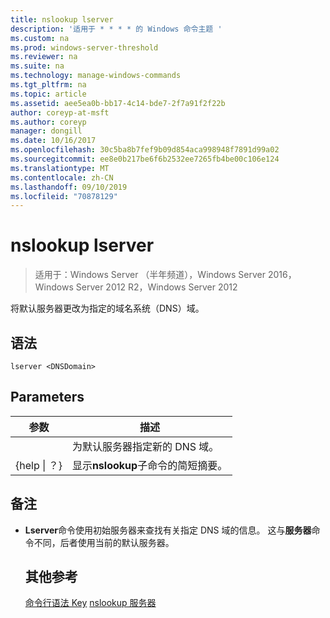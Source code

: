 ```yaml
---
title: nslookup lserver
description: '适用于 * * * * 的 Windows 命令主题 '
ms.custom: na
ms.prod: windows-server-threshold
ms.reviewer: na
ms.suite: na
ms.technology: manage-windows-commands
ms.tgt_pltfrm: na
ms.topic: article
ms.assetid: aee5ea0b-bb17-4c14-bde7-2f7a91f2f22b
author: coreyp-at-msft
ms.author: coreyp
manager: dongill
ms.date: 10/16/2017
ms.openlocfilehash: 30c5ba8b7fef9b09d854aca998948f7891d99a02
ms.sourcegitcommit: ee8e0b217be6f6b2532ee7265fb4be00c106e124
ms.translationtype: MT
ms.contentlocale: zh-CN
ms.lasthandoff: 09/10/2019
ms.locfileid: "70878129"
---
```

# <a name="nslookup-lserver"></a>nslookup lserver

>适用于：Windows Server （半年频道），Windows Server 2016，Windows Server 2012 R2，Windows Server 2012

将默认服务器更改为指定的域名系统（DNS）域。
## <a name="syntax"></a>语法
```
lserver <DNSDomain> 
```
## <a name="parameters"></a>Parameters

|    参数    |                      描述                      |
|-----------------|-------------------------------------------------------|
|   <DNSDomain>   | 为默认服务器指定新的 DNS 域。  |
| {help &#124; ？} | 显示**nslookup**子命令的简短摘要。 |

## <a name="remarks"></a>备注
- **Lserver**命令使用初始服务器来查找有关指定 DNS 域的信息。 这与**服务器**命令不同，后者使用当前的默认服务器。
  ## <a name="additional-references"></a>其他参考
  [命令行语法 Key](command-line-syntax-key.md)
  [nslookup 服务器](nslookup-server.md)
